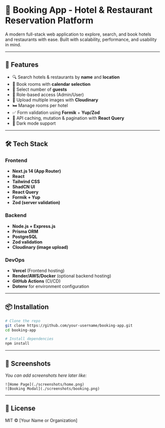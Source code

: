 # 🏨 Booking App - Hotel & Restaurant Reservation Platform

A modern full-stack web application to explore, search, and book hotels and restaurants with ease. Built with scalability, performance, and usability in mind.

---

## 🚀 Features

- 🔍 Search hotels & restaurants by **name** and **location**
- 📅 Book rooms with **calendar selection**
- 👥 Select number of **guests**
- 💼 Role-based access (Admin/User)
- 📸 Upload multiple images with **Cloudinary**
- 🛏️ Manage rooms per hotel
- ✅ Form validation using **Formik** + **Yup/Zod**
- 🔄 API caching, mutation & pagination with **React Query**
- 🌙 Dark mode support

---

## 🛠️ Tech Stack

### Frontend
- **Next.js 14 (App Router)**
- **React**
- **Tailwind CSS**
- **ShadCN UI**
- **React Query**
- **Formik + Yup**
- **Zod (server validation)**

### Backend
- **Node.js + Express.js**
- **Prisma ORM**
- **PostgreSQL**
- **Zod validation**
- **Cloudinary (image upload)**

### DevOps
- **Vercel** (Frontend hosting)
- **Render/AWS/Docker** (optional backend hosting)
- **GitHub Actions** (CI/CD)
- **Dotenv** for environment configuration

---

## 📦 Installation

```bash
# Clone the repo
git clone https://github.com/your-username/booking-app.git
cd booking-app

# Install dependencies
npm install
```

---

## 📸 Screenshots

_You can add screenshots here later like:_

```
![Home Page](./screenshots/home.png)
![Booking Modal](./screenshots/booking.png)
```

---

## 📄 License

MIT © [Your Name or Organization]
